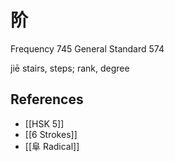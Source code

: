 # 阶
Frequency 745
General Standard 574

jiē
stairs, steps; rank, degree

## References
- [[HSK 5]]
- [[6 Strokes]]
- [[阜 Radical]]